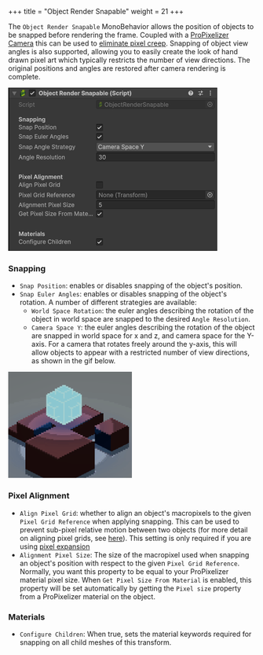 +++
title = "Object Render Snapable"
weight = 21
+++

The `Object Render Snapable` MonoBehavior allows the position of objects to be snapped before rendering the frame. Coupled with a [ProPixelizer Camera](@/technical/propixelizer_camera/index.md) this can be used to [eliminate pixel creep](@/usage/eliminate_pixel_creep/index.md). Snapping of object view angles is also supported, allowing you to easily create the look of hand drawn pixel art which typically restricts the number of view directions. The original positions and angles are restored after camera rendering is complete.

![Object Render Snapable preview](ors.png)

### Snapping

- `Snap Position`: enables or disables snapping of the object's position.
- `Snap Euler Angles`: enables or disables snapping of the object's rotation. A number of different strategies are available:
    - `World Space Rotation`: the euler angles describing the rotation of the object in world space are snapped to the desired `Angle Resolution`.
    - `Camera Space Y`: the euler angles describing the rotation of the object are snapped in world space for x and z, and camera space for the Y-axis. For a camera that rotates freely around the y-axis, this will allow objects to appear with a restricted number of view directions, as shown in the gif below.

<img src="anglesnap.gif">

### Pixel Alignment

- `Align Pixel Grid`: whether to align an object's macropixels to the given  `Pixel Grid Reference` when applying snapping. This can be used to prevent sub-pixel relative motion between two objects (for more detail on aligning pixel grids, see [here](@/usage/eliminate_pixel_creep/index.md)). This setting is only required if you are using [pixel expansion](@/usage/pixelization/index.md)
- `Alignment Pixel Size`: The size of the macropixel used when snapping an object's position with respect to the given `Pixel Grid Reference`. Normally, you want this property to be equal to your ProPixelizer material pixel size. When `Get Pixel Size From Material` is enabled, this property will be set automatically  by getting the `Pixel size` property from a ProPixelizer material on the object.

### Materials

- `Configure Children`: When true, sets the material keywords required for snapping on all child meshes of this transform.